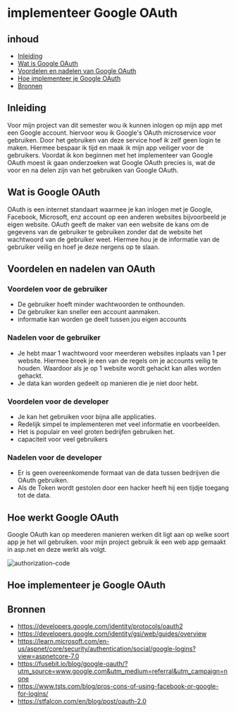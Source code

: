 # implementeer Google OAuth

## inhoud
- [Inleiding](https://github.com/davey2206/Portfolio_Semester_3/blob/main/Documentatie/Research/Research_Google_login.md#inleiding)
- [Wat is Google OAuth](https://github.com/davey2206/Portfolio_Semester_3/blob/main/Documentatie/Research/Research_Google_login.md#wat-is-google-oauth)
- [Voordelen en nadelen van Google OAuth](https://github.com/davey2206/Portfolio_Semester_3/blob/main/Documentatie/Research/Research_Google_login.md#voordelen-en-nadelen-van-google-oauth)
- [Hoe implementeer je Google OAuth](https://github.com/davey2206/Portfolio_Semester_3/blob/main/Documentatie/Research/Research_Google_login.md#hoe-implementeer-je-google-oauth)
- [Bronnen](https://github.com/davey2206/Portfolio_Semester_3/blob/main/Documentatie/Research/Research_Google_login.md#bronnen)

## Inleiding

Voor mijn project van dit semester wou ik kunnen inlogen op mijn app met een Google account. hiervoor wou ik Google's OAuth microservice voor gebruiken. 
Door het gebruiken van deze service hoef ik zelf geen login te maken. Hiermee bespaar ik tijd en maak ik mijn app veiliger voor de gebruikers. Voordat ik kon beginnen met het implementeer van Google OAuth moest ik gaan onderzoeken wat Google OAuth precies is, wat de voor en na delen zijn van het gebruiken van Google OAuth.

## Wat is Google OAuth

OAuth is een internet standaart waarmee je kan inlogen met je Google, Facebook, Microsoft, enz account op een anderen websites bijvoorbeeld je eigen website.
OAuth geeft de maker van een website de kans om de gegevens van de gebruiker te gebruiken zonder dat de website het wachtwoord van de gebruiker weet.
Hiermee hou je de informatie van de gebruiker veilig en hoef je deze nergens op te slaan.

## Voordelen en nadelen van OAuth

### Voordelen voor de gebruiker
- De gebruiker hoeft minder wachtwoorden te onthounden.
- De gebruiker kan sneller een account aanmaken.
- informatie kan worden ge deelt tussen jou eigen accounts

### Nadelen voor de gebruiker
- Je hebt maar 1 wachtwoord voor meerderen websites inplaats van 1 per website. Hiermee breek je een van de regels om je accounts veilig te houden. Waardoor als je op 1 website wordt gehackt kan alles worden gehackt.
- Je data kan worden gedeelt op manieren die je niet door hebt.

### Voordelen voor de developer
- Je kan het gebruiken voor bijna alle applicaties.
- Redelijk simpel te implementeren met veel informatie en voorbeelden.
- Het is populair en veel groten bedrijfen gebruiken het.
- capaciteit voor veel gebruikers

### Nadelen voor de developer
- Er is geen overeenkomende formaat van de data tussen bedrijven die OAuth gebruiken.
- Als de Token wordt gestolen door een hacker heeft hij een tijdje toegang tot de data.

## Hoe werkt Google OAuth

Google OAuth kan op meederen manieren werken dit ligt aan op welke soort app je het wil gebruiken. voor mijn project gebruik ik een web app gemaakt in asp.net en deze werkt als volgt. 

![authorization-code](https://user-images.githubusercontent.com/39116329/203999336-b9f4633b-48e7-4dea-94b6-38642dde830e.png)

## Hoe implementeer je Google OAuth

## Bronnen
- https://developers.google.com/identity/protocols/oauth2
- https://developers.google.com/identity/gsi/web/guides/overview
- https://learn.microsoft.com/en-us/aspnet/core/security/authentication/social/google-logins?view=aspnetcore-7.0
- https://fusebit.io/blog/google-oauth/?utm_source=www.google.com&utm_medium=referral&utm_campaign=none
- https://www.tsts.com/blog/pros-cons-of-using-facebook-or-google-for-logins/
- https://stfalcon.com/en/blog/post/oauth-2.0
